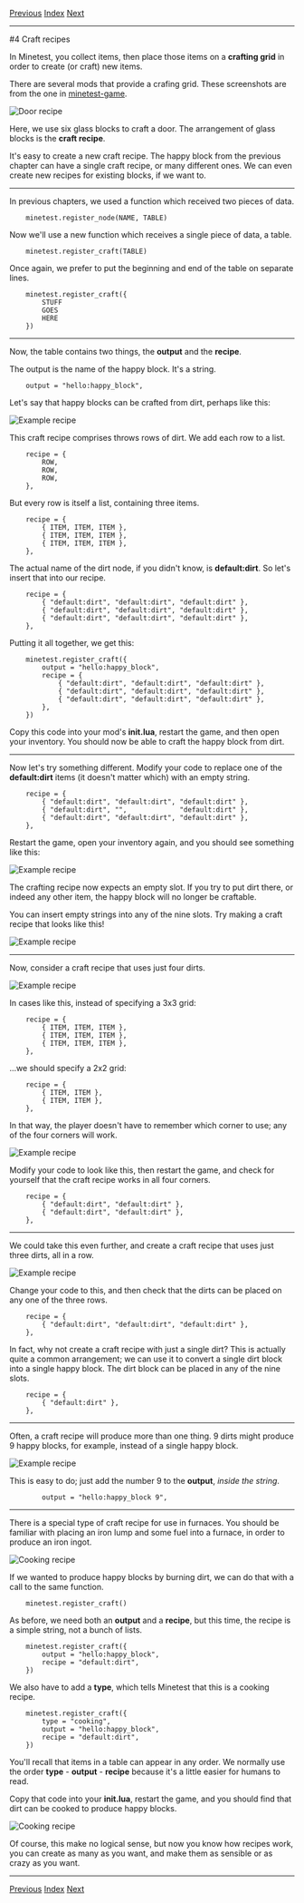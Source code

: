 [Previous](ch03.html) [Index](index.html) [Next](ch05.html)

---

#4 Craft recipes

In Minetest, you collect items, then place those items on a **crafting grid** in order to create (or craft) new items.

There are several mods that provide a crafing grid. These screenshots are from the one in [minetest-game](https://content.minetest.net/packages/Minetest/minetest_game/).

![Door recipe](img/ch04/door_recipe.png)

Here, we use six glass blocks to craft a door. The arrangement of glass blocks is the **craft recipe**.

It's easy to create a new craft recipe. The happy block from the previous chapter can have a single craft recipe, or many different ones. We can even create new recipes for existing blocks, if we want to.

---

In previous chapters, we used a function which received two pieces of data.

        minetest.register_node(NAME, TABLE)

Now we'll use a new function which receives a single piece of data, a table.

        minetest.register_craft(TABLE)

Once again, we prefer to put the beginning and end of the table on separate lines.

        minetest.register_craft({
            STUFF
            GOES
            HERE
        })

---

Now, the table contains two things, the **output** and the **recipe**.

The output is the name of the happy block. It's a string.

        output = "hello:happy_block",

Let's say that happy blocks can be crafted from dirt, perhaps like this:

![Example recipe](img/ch04/recipe1.png)

This craft recipe comprises throws rows of dirt. We add each row to a list.

        recipe = {
            ROW,
            ROW,
            ROW,
        },

But every row is itself a list, containing three items.

        recipe = {
            { ITEM, ITEM, ITEM },
            { ITEM, ITEM, ITEM },
            { ITEM, ITEM, ITEM },
        },

The actual name of the dirt node, if you didn't know, is **default:dirt**. So let's insert that into our recipe.

        recipe = {
            { "default:dirt", "default:dirt", "default:dirt" },
            { "default:dirt", "default:dirt", "default:dirt" },
            { "default:dirt", "default:dirt", "default:dirt" },
        },

Putting it all together, we get this:

        minetest.register_craft({
            output = "hello:happy_block",
            recipe = {
                { "default:dirt", "default:dirt", "default:dirt" },
                { "default:dirt", "default:dirt", "default:dirt" },
                { "default:dirt", "default:dirt", "default:dirt" },
            },
        })

Copy this code into your mod's **init.lua**, restart the game, and then open your inventory. You should now be able to craft the happy block from dirt.

---

Now let's try something different. Modify your code to replace one of the **default:dirt** items (it doesn't matter which) with an empty string.

        recipe = {
            { "default:dirt", "default:dirt", "default:dirt" },
            { "default:dirt", "",             "default:dirt" },
            { "default:dirt", "default:dirt", "default:dirt" },
        },

Restart the game, open your inventory again, and you should see something like this:

![Example recipe](img/ch04/recipe2.png)

The crafting recipe now expects an empty slot. If you try to put dirt there, or indeed any other item, the happy block will no longer be craftable.

You can insert empty strings into any of the nine slots. Try making a craft recipe that looks like this!

![Example recipe](img/ch04/recipe3.png)

---

Now, consider a craft recipe that uses just four dirts.

![Example recipe](img/ch04/recipe4.png)

In cases like this, instead of specifying a 3x3 grid:

        recipe = {
            { ITEM, ITEM, ITEM },
            { ITEM, ITEM, ITEM },
            { ITEM, ITEM, ITEM },
        },

...we should specify a 2x2 grid:

        recipe = {
            { ITEM, ITEM },
            { ITEM, ITEM },
        },

In that way, the player doesn't have to remember which corner to use; any of the four corners will work.

![Example recipe](img/ch04/recipe5.png)

Modify your code to look like this, then restart the game, and check for yourself that the craft recipe works in all four corners.

        recipe = {
            { "default:dirt", "default:dirt" },
            { "default:dirt", "default:dirt" },
        },

---

We could take this even further, and create a craft recipe that uses just three dirts, all in a row.

![Example recipe](img/ch04/recipe6.png)

Change your code to this, and then check that the dirts can be placed on any one of the three rows.

        recipe = {
            { "default:dirt", "default:dirt", "default:dirt" },
        },

In fact, why not create a craft recipe with just a single dirt? This is actually quite a common arrangement; we can use it to convert a single dirt block into a single happy block. The dirt block can be placed in any of the nine slots.

        recipe = {
            { "default:dirt" },
        },

---

Often, a craft recipe will produce more than one thing. 9 dirts might produce 9 happy blocks, for example, instead of a single happy block.

![Example recipe](img/ch04/recipe7.png)

This is easy to do; just add the number 9 to the **output**, *inside the string*.

            output = "hello:happy_block 9",

---

There is a special type of craft recipe for use in furnaces. You should be familiar with placing an iron lump and some fuel into a furnace, in order to produce an iron ingot.

![Cooking recipe](img/ch04/cooking_recipe.png)

If we wanted to produce happy blocks by burning dirt, we can do that with a call to the same function.

        minetest.register_craft()

As before, we need both an **output** and a **recipe**, but this time, the recipe is a simple string, not a bunch of lists.

        minetest.register_craft({
            output = "hello:happy_block",
            recipe = "default:dirt",
        })

We also have to add a **type**, which tells Minetest that this is a cooking recipe.

        minetest.register_craft({
            type = "cooking",
            output = "hello:happy_block",
            recipe = "default:dirt",
        })

You'll recall that items in a table can appear in any order. We normally use the order **type** - **output** - **recipe** because it's a little easier for humans to read.

Copy that code into your **init.lua**, restart the game, and you should find that dirt can be cooked to produce happy blocks.

![Cooking recipe](img/ch04/cooking_recipe2.png)

Of course, this make no logical sense, but now you know how recipes work, you can create as many as you want, and make them as sensible or as crazy as you want.

---

[Previous](ch03.html) [Index](index.html) [Next](ch05.html)
